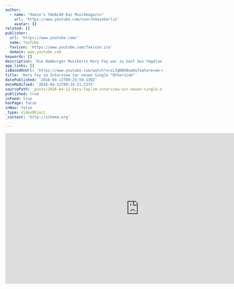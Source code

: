 ```yaml
---
author:
  - name: "Howie's YAGALOO Das Musikmagazin"
    url: 'https://www.youtube.com/user/howieberlin'
    avatar: {}
related: []
publisher:
  url: 'https://www.youtube.com/'
  name: YouTube
  favicon: 'https://www.youtube.com/favicon.ico'
  domain: www.youtube.com
keywords: []
description: 'Die Hamburger Musikerin Kery Fay war zu Gast bei Yagaloo.TV, um mit Moderator Howie über ihre neue Single "Otherside" zu sprechen. ***** ► Jetzt Abonnieren: http://bit.ly/1E8SxTX ► Finde uns auf Facebook: https://www.facebook.com/yagaloo.TV ► Folge uns auf Twitter: https://twitter.com/yagalooTV ► Website: http://www.yagaloo.com/ *****'
app_links: []
isBasedOnUrl: 'https://www.youtube.com/watch?v=zL3qNNSNuwk&feature=em-upload_owner'
title: 'Kery Fay im Interview zur neuen Single "Otherside"'
datePublished: '2016-04-12T09:25:59.139Z'
dateModified: '2016-04-12T09:24:21.537Z'
sourcePath: _posts/2016-04-12-kery-fay-im-interview-zur-neuen-single-otherside.md
published: true
inFeed: true
hasPage: false
inNav: false
_type: VideoObject
_context: 'http://schema.org'

---
```

<iframe src="https://cdn.embedly.com/widgets/media.html?src=https%3A%2F%2Fwww.youtube.com%2Fembed%2FzL3qNNSNuwk%3Ffeature%3Doembed&amp;url=https%3A%2F%2Fwww.youtube.com%2Fwatch%3Fv%3DzL3qNNSNuwk%26feature%3Dem-upload_owner&amp;image=https%3A%2F%2Fi.ytimg.com%2Fvi%2FzL3qNNSNuwk%2Fhqdefault.jpg&amp;key=b7d04c9b404c499eba89ee7072e1c4f7&amp;type=text%2Fhtml&amp;schema=youtube" width="854" height="480" scrolling="no" frameborder="0" allowfullscreen="allowfullscreen" style=""></iframe>